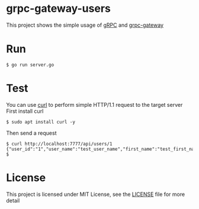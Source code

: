 # grpc-gateway-users
This project shows the simple usage of [gRPC](https://grpc.io/) and [grpc-gateway](https://grpc-ecosystem.github.io/grpc-gateway/)

# Run
```
$ go run server.go
```

# Test
You can use [curl](https://curl.se/) to perform simple HTTP/1.1 request to the target server\
First install curl
```shell
$ sudo apt install curl -y
```

Then send a request
```shell
$ curl http://localhost:7777/api/users/1
{"user_id":"1","user_name":"test_user_name","first_name":"test_first_name","last_name":"test_last_name","email":"test@test.com"}
$ 
```

# License
This project is licensed under MIT License, see the [LICENSE](./LICENSE) file for more detail
